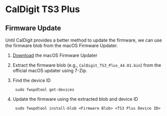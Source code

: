 # CalDigit TS3 Plus 

## Firmware Update
Until CalDigit provides a better method to update the firmware, we can use the firmware blob from the macOS Firmware Updater.

1. [Download](https://downloads.caldigit.com/) the macOS Firmware Updater

1. Extract the firmware blob (e.g., `CalDigit_TS3_Plus_44.01.bin`) from the official macOS updater using 7-Zip.

1. Find the device ID

		sudo fwupdtool get-devices

1. Update the firmware using the extracted blob and device ID

		sudo fwupdtool install-blob <Firmware Blob> <TS3 Plus Device ID>

